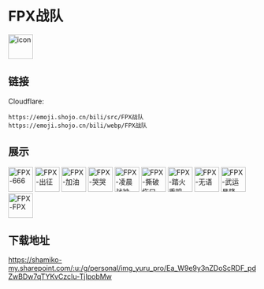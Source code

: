 # FPX战队
<img src="https://emoji.shojo.cn/bili/src/FPX战队/icon.png" width="50" height="50" alt="icon">

## 链接
Cloudflare:
```
https://emoji.shojo.cn/bili/src/FPX战队
https://emoji.shojo.cn/bili/webp/FPX战队
```
## 展示
<img src="https://emoji.shojo.cn/bili/src/FPX战队/FPX-666.png" width="50" height="50" alt="FPX-666">
<img src="https://emoji.shojo.cn/bili/src/FPX战队/FPX-出征.png" width="50" height="50" alt="FPX-出征">
<img src="https://emoji.shojo.cn/bili/src/FPX战队/FPX-加油.png" width="50" height="50" alt="FPX-加油">
<img src="https://emoji.shojo.cn/bili/src/FPX战队/FPX-哭哭.png" width="50" height="50" alt="FPX-哭哭">
<img src="https://emoji.shojo.cn/bili/src/FPX战队/FPX-凌晨战神.png" width="50" height="50" alt="FPX-凌晨战神">
<img src="https://emoji.shojo.cn/bili/src/FPX战队/FPX-撕破伤口.png" width="50" height="50" alt="FPX-撕破伤口">
<img src="https://emoji.shojo.cn/bili/src/FPX战队/FPX-踏火重鸣.png" width="50" height="50" alt="FPX-踏火重鸣">
<img src="https://emoji.shojo.cn/bili/src/FPX战队/FPX-无语.png" width="50" height="50" alt="FPX-无语">
<img src="https://emoji.shojo.cn/bili/src/FPX战队/FPX-武运昌隆.png" width="50" height="50" alt="FPX-武运昌隆">
<img src="https://emoji.shojo.cn/bili/src/FPX战队/FPX-FPX.png" width="50" height="50" alt="FPX-FPX">

## 下载地址

https://shamiko-my.sharepoint.com/:u:/g/personal/img_yuru_pro/Ea_W9e9y3nZDoScRDF_pdZwBDw7qTYKvCzcIu-TjIpobMw